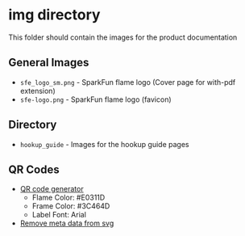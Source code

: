 img directory
====================
This folder should contain the images for the product documentation

## General Images
* `sfe_logo_sm.png` - SparkFun flame logo (Cover page for with-pdf extension)
* `sfe-logo.png` - SparkFun flame logo (favicon)

## Directory
* `hookup_guide` - Images for the hookup guide pages

## QR Codes
* [QR code generator](https://qrgenerator.org/)
	* Flame Color: #E0311D
	* Frame Color: #3C464D
	* Label Font: Arial
* [Remove meta data from svg](https://jakearchibald.github.io/svgomg/)